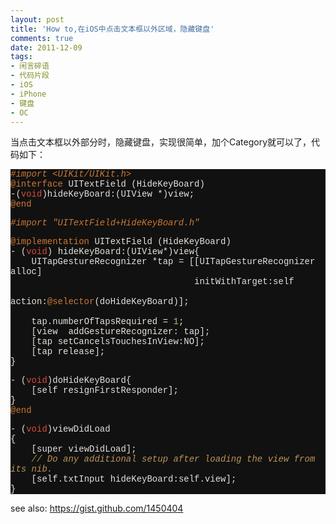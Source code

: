 ```yaml
---
layout: post
title: 'How to,在iOS中点击文本框以外区域，隐藏键盘'
comments: true
date: 2011-12-09
tags:
- 闲言碎语
- 代码片段
- iOS
- iPhone
- 键盘
- OC
---
```


<p>当点击文本框以外部分时，隐藏键盘，实现很简单，加个Category就可以了，代码如下：</p>
<p><!--more--></p>
<div class="source" style="font-family: '[object HTMLOptionElement]', Consolas, 'Lucida Console', 'Courier New'; color: #e6e1dc; background-color: #111111; ">
<p><span style="color: #cc7833; font-style: italic; ">#import &lt;UIKit/UIKit.h&gt;</span><br /><span style="color: #cc7833; ">@interface</span> <span style="color: #e6e1dc; ">UITextField</span> <span style="color: #e6e1dc; ">(HideKeyBoard)</span><br /><span style="color: #e6e1dc; ">-</span>(<span style="color: #da4939; ">void</span>)<span style="color: #e6e1dc; ">hideKeyBoard:</span>(<span style="color: #e6e1dc; ">UIView</span> <span style="color: #e6e1dc; ">*</span>)<span style="color: #e6e1dc; ">view</span>;<br /><span style="color: #cc7833; ">@end</span></p>
<p><span style="color: #cc7833; font-style: italic; ">#import "UITextField+HideKeyBoard.h"</span></p>
<p><span style="color: #cc7833; ">@implementation</span> <span style="color: #e6e1dc; ">UITextField</span> <span style="color: #e6e1dc; ">(HideKeyBoard)</span><br /><span style="color: #e6e1dc; ">-</span> (<span style="color: #da4939; ">void</span>) <span style="color: #e6e1dc; ">hideKeyBoard:</span>(<span style="color: #e6e1dc; ">UIView</span><span style="color: #e6e1dc; ">*</span>)<span style="color: #e6e1dc; ">view</span><span style="color: #e6e1dc; ">{</span><br />    <span style="color: #e6e1dc; ">UITapGestureRecognizer</span> <span style="color: #e6e1dc; ">*</span><span style="color: #e6e1dc; ">tap</span> <span style="color: #e6e1dc; ">=</span> <span style="color: #e6e1dc; ">[[</span><span style="color: #e6e1dc; ">UITapGestureRecognizer</span> <span style="color: #e6e1dc; ">alloc</span><span style="color: #e6e1dc; ">]</span><br />                                   <span style="color: #e6e1dc; ">initWithTarget:</span><span style="color: #e6e1dc; ">self</span><br />                                   <span style="color: #e6e1dc; ">action:</span><span style="color: #cc7833; ">@selector</span>(<span style="color: #e6e1dc; ">doHideKeyBoard</span><span style="color: #e6e1dc; ">)];</span><br />   <br />    <span style="color: #e6e1dc; ">tap</span><span style="color: #e6e1dc; ">.</span><span style="color: #e6e1dc; ">numberOfTapsRequired</span> <span style="color: #e6e1dc; ">=</span> <span style="color: #a5c261; ">1</span>;<br />    <span style="color: #e6e1dc; ">[</span><span style="color: #e6e1dc; ">view</span>  <span style="color: #e6e1dc; ">addGestureRecognizer:</span> <span style="color: #e6e1dc; ">tap</span><span style="color: #e6e1dc; ">];</span><br />    <span style="color: #e6e1dc; ">[</span><span style="color: #e6e1dc; ">tap</span> <span style="color: #e6e1dc; ">setCancelsTouchesInView:</span><span style="color: #e6e1dc; ">NO</span><span style="color: #e6e1dc; ">];</span><br />    <span style="color: #e6e1dc; ">[</span><span style="color: #e6e1dc; ">tap</span> <span style="color: #e6e1dc; ">release</span><span style="color: #e6e1dc; ">];</span><br /><span style="color: #e6e1dc; ">}</span></p>
<p><span style="color: #e6e1dc; ">-</span> (<span style="color: #da4939; ">void</span>)<span style="color: #e6e1dc; ">doHideKeyBoard</span><span style="color: #e6e1dc; ">{</span><br />    <span style="color: #e6e1dc; ">[</span><span style="color: #e6e1dc; ">self</span> <span style="color: #e6e1dc; ">resignFirstResponder</span><span style="color: #e6e1dc; ">];</span><br /><span style="color: #e6e1dc; ">}</span><br /><span style="color: #cc7833; ">@end</span></p>
<p><span style="color: #e6e1dc; ">-</span> (<span style="color: #da4939; ">void</span>)<span style="color: #e6e1dc; ">viewDidLoad</span><br /><span style="color: #e6e1dc; ">{</span><br />    <span style="color: #e6e1dc; ">[</span><span style="color: #e6e1dc; ">super</span> <span style="color: #e6e1dc; ">viewDidLoad</span><span style="color: #e6e1dc; ">];</span><br />    <span style="color: #bc9458; font-style: italic; ">// Do any additional setup after loading the view from its nib.</span><br />    <span style="color: #e6e1dc; ">[</span><span style="color: #e6e1dc; ">self</span><span style="color: #e6e1dc; ">.</span><span style="color: #e6e1dc; ">txtInput</span> <span style="color: #e6e1dc; ">hideKeyBoard:</span><span style="color: #e6e1dc; ">self</span><span style="color: #e6e1dc; ">.</span><span style="color: #e6e1dc; ">view</span><span style="color: #e6e1dc; ">];</span><br /><span style="color: #e6e1dc; ">}</span></p>
</div>
<p>see also: <a href="https://gist.github.com/1450404">https://gist.github.com/1450404</a></p>				
